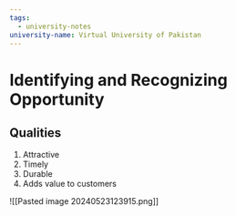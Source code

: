 ```yaml
---
tags:
  - university-notes
university-name: Virtual University of Pakistan
---
```

# Identifying and Recognizing Opportunity
## Qualities
1. Attractive
2. Timely
3. Durable
4. Adds value to customers

![[Pasted image 20240523123915.png]]